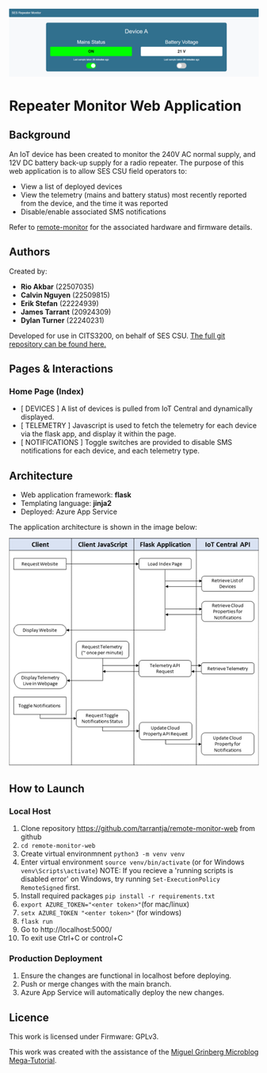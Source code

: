 ![REPEATER MONITOR](images/web_app.png)
# Repeater Monitor Web Application
## Background
An IoT device has been created to monitor the 240V AC normal supply, and 12V DC battery back-up supply for a radio repeater. The purpose of this web application is to allow SES CSU field operators to:
* View a list of deployed devices
* View the telemetry (mains and battery status) most recently reported from the device, and the time it was reported
* Disable/enable associated SMS notifications

Refer to [remote-monitor](https://github.com/erik6K/remote-monitor) for the associated hardware and firmware details. 

## Authors
Created by:
* **Rio Akbar** (22507035)
* **Calvin Nguyen** (22509815)
* **Erik Stefan** (22224939)
* **James Tarrant** (20924309)
* **Dylan Turner** (22240231)

Developed for use in CITS3200, on behalf of SES CSU. 
[The full git repository can be found here.](https://github.com/tarrantja/remote-monitor-web)

## Pages & Interactions
### Home Page (Index)
* [ DEVICES ] A list of devices is pulled from IoT Central and dynamically displayed.  
* [ TELEMETRY ] Javascript is used to fetch the telemetry for each device via the flask app, and display it within the page.
* [ NOTIFICATIONS ] Toggle switches are provided to disable SMS notifications for each device, and each telemetry type.


## Architecture
* Web application framework: **flask**
* Templating language: **jinja2**
* Deployed: Azure App Service

The application architecture is shown in the image below:

![APPLICATION OVERVIEW](images/overview.png)


## How to Launch
### Local Host
1. Clone repository https://github.com/tarrantja/remote-monitor-web from github
2.  `cd remote-monitor-web`
3. Create virtual environmnent `python3 -m venv venv`
4. Enter virtual environment `source venv/bin/activate` (or for Windows `venv\Scripts\activate`)
NOTE: If you recieve a 'running scripts is disabled error' on Windows, try running `Set-ExecutionPolicy RemoteSigned` first. 
5. Install required packages `pip install -r requirements.txt`
6. `export AZURE_TOKEN="<enter token>"`(for mac/linux)
8. `setx AZURE_TOKEN "<enter token>"` (for windows)
10. `flask run`
11. Go to http://localhost:5000/
12. To exit use Ctrl+C or control+C

### Production Deployment
1. Ensure the changes are functional in localhost before deploying.
2. Push or merge changes with the main branch.
3. Azure App Service will automatically deploy the new changes.

## Licence
This work is licensed under Firmware: GPLv3. 

This work was created with the assistance of the [Miguel Grinberg Microblog Mega-Tutorial](https://blog.miguelgrinberg.com/post/the-flask-mega-tutorial-part-i-hello-world).
